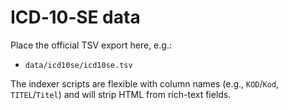 # ICD‑10‑SE data

Place the official TSV export here, e.g.:
- `data/icd10se/icd10se.tsv`

The indexer scripts are flexible with column names (e.g., `KOD`/`Kod`, `TITEL`/`Titel`) and will strip HTML from rich-text fields.
